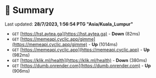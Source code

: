 # 📖 Summary
Last updated: **28/7/2023, 1:56:54 PTG "Asia/Kuala_Lumpur"**

- `GET` [https://hst.aytea.ga](https://hst.aytea.ga) - **Down** (82ms)
- `GET` [https://memeapi.cyclic.app/gimme](https://memeapi.cyclic.app/gimme) - **Up** (1014ms)
- `GET` [https://memeapi.cyclic.app](https://memeapi.cyclic.app) - **Up** (982ms)
- `GET` [https://klik.ml/health](https://klik.ml/health) - **Down** (380ms)
- `GET` [https://dumb.onrender.com](https://dumb.onrender.com) - **Up** (906ms)

